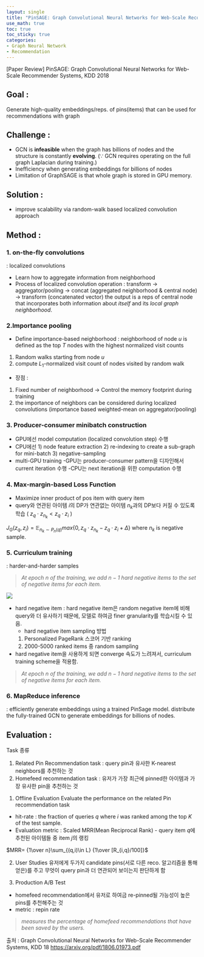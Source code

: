```yaml
---
layout: single
title: "PinSAGE: Graph Convolutional Neural Networks for Web-Scale Recommender Systems, KDD 2018"
use_math: true
toc: true
toc_sticky: true
categories:
- Graph Neural Network
- Recommendation
---
```


[Paper Review] PinSAGE: Graph Convolutional Neural Networks for Web-Scale Recommender Systems, KDD 2018

## Goal : 
Generate high-quality embeddings/reps. of pins(items) that can be used for recommendations with graph


## Challenge :
- GCN is **infeasible** when the graph has billions of nodes and the structure is constantly **evolving**. ($\because$ GCN requires operating on the full graph Laplacian during training.)
- Inefficiency when generating embeddings for billions of nodes
- Limitation of GraphSAGE is that whole graph is stored in GPU memory.


## Solution :
- improve scalability via random-walk based localized convolution approach


## Method :
### 1. **on-the-fly convolutions**
: localized convolutions 
- Learn how to aggregate information from neighborhood
- Process of localized convolution operation : transform -> aggregator/pooling -> concat (aggregated neighborhood & central node) -> transform (concatenated vector)
the output is a reps of central node that incorporates both information about *itself* and its *local graph neighborhood*.

### 2.**Importance pooling** 
- Define importance-based neighborhood
: neighborhood of node $u$ is defined as the top $T$ nodes with the highest normalized visit counts
1) Random walks starting from node $u$
2) compute $L_1$-normalized visit count of nodes visited by random walk
- 장점 : 
1) Fixed number of neighborhood -> Control the memory footprint during training
2) the importance of neighbors can be considered during localized convolutions (importance based weighted-mean on aggregator/pooling)

### 3. **Producer-consumer minibatch construction**
- GPU에선 model computation (localized convolution step) 수행
- CPU에선 1) node feature extraction 2) re-indexing to create a sub-graph for mini-batch 3) negative-sampling
- multi-GPU training
	-GPU는 producer-consumer pattern을 디자인해서 current iteration 수행
    -CPU는 next iteration을 위한 computation 수행

### 4. **Max-margin-based Loss Function**
- Maximize inner product of pos item with query item
- query와 연관된 아이템 $i$의 DP가 연관없는 아이템 $n_k$과의 DP보다 커질 수 있도록 학습 ( $z_q\cdot z_{n_k} < z_q\cdot z_{i}$ )

$J_G(z_q,z_i)=\mathbb{E}_{n_k\sim P_n(q)}max\{0,z_q\cdot z_{n_k}-z_q\cdot z_i+\Delta\}$
where $n_k$ is negative sample.

### 5. **Curriculum training** 
: harder-and-harder samples
> *At epoch $n$ of the training, we add $n-1$ hard negative items to the set of negative items for each item.*

![](https://images.velog.io/images/yenguage/post/e405fed6-e210-49e7-bd61-21d2cbc0aa86/image.png)

- hard negative item : 
hard negative item은 random negative item에 비해 query와 더 유사하기 때문에, 모델로 하여금 finer granularity를 학습시킬 수 있음.
	- hard negative item sampling 방법
  1) Personalized PageRank 스코어 기반 ranking
  2) 2000-5000 ranked items 중 random sampling
- hard negative item을 사용하게 되면 converge 속도가 느려져서, curriculum training scheme을 적용함. 
> *At epoch $n$ of the training, we add $n-1$ hard negative items to the set of negative items for each item.*

### 6. **MapReduce inference** 
: efficiently generate embeddings using a trained PinSage model. distribute the fully-trained GCN to generate embeddings for billions of nodes.


## Evaluation :
Task 종류
1) Related Pin Recommendation task : query pin과 유사한 K-nearest neighbors를 추천하는 것
2) Homefeed recommendation task : 유저가 가장 최근에 pinned한 아이템과 가장 유사한 pin을 추천하는 것

1. Offline Evaluation
Evaluate the performance on the related Pin recommendation task
- hit-rate : the fraction of queries $q$ where $i$ was ranked among the top $K$ of the test sample.
- Evaluation metric : Scaled MRR(Mean Reciprocal Rank) - query item $q$에 추천된 아이템들 중 item $j$의 랭킹

$MRR= {1\over n}\sum_{(q,i)\in L} {1\over [R_{i,q}/100]}$

2. User Studies
유저에게 두가지 candidate pins(서로 다른 reco. 알고리즘을 통해 얻은)를 주고 무엇이 query pin과 더 연관되어 보이는지 판단하게 함

3. Production A/B Test
- homefeed recommendation에서 유저로 하여금 re-pinned될 가능성이 높은 pins를 추천해주는 것
- metric : repin rate
> *measures the percentage of homefeed recommendations that have been saved by the users.*




출처 : 
Graph Convolutional Neural Networks for Web-Scale Recommender Systems, KDD 18
https://arxiv.org/pdf/1806.01973.pdf
